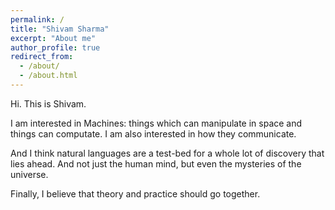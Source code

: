 ```yaml
---
permalink: /
title: "Shivam Sharma"
excerpt: "About me"
author_profile: true
redirect_from: 
  - /about/
  - /about.html
---
```


Hi. This is Shivam.

I am interested in Machines: things which can manipulate in space and things can  computate. I am also interested in how they communicate.

And I think natural languages are a test-bed for a whole lot of discovery that lies ahead. And not just the human mind, but even the mysteries of the universe.

Finally, I believe that theory and practice should go together.
